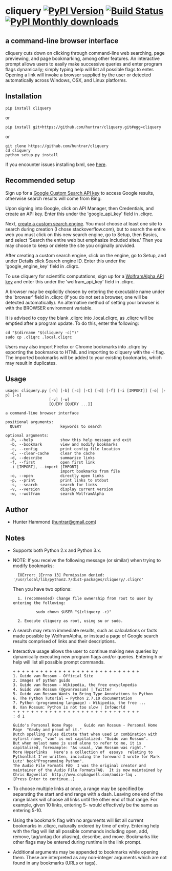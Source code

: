 # cliquery [![PyPI Version](https://img.shields.io/pypi/v/cliquery.svg)](https://pypi.python.org/pypi/cliquery) [![Build Status](https://travis-ci.org/huntrar/cliquery.svg?branch=master)](https://travis-ci.org/huntrar/cliquery) [![PyPI Monthly downloads](https://img.shields.io/pypi/dm/cliquery.svg?style=flat)](https://pypi.python.org/pypi/cliquery)


## a command-line browser interface

cliquery cuts down on clicking through command-line web searching, page previewing, and page bookmarking, among other features. An interactive prompt allows users to easily make successive queries and enter program flags dynamically; simply typing help will list all possible flags to enter. Opening a link will invoke a browser supplied by the user or detected automatically across Windows, OSX, and Linux platforms.

## Installation
    pip install cliquery

or

    pip install git+https://github.com/huntrar/cliquery.git#egg=cliquery

or

    git clone https://github.com/huntrar/cliquery
    cd cliquery
    python setup.py install

If you encounter issues installing lxml, see [here](http://lxml.de/installation.html).

## Recommended setup

Sign up for a [Google Custom Search API key](https://code.google.com/apis/console) to access Google results, otherwise search results will come from Bing.

Upon signing into Google, click on API Manager, then Credentials, and create an API key. Enter this under the 'google_api_key' field in .cliqrc.

Next, [create a custom search engine](https://cse.google.com/all). You must choose at least one site to search during creation (I chose stackoverflow.com), but to search the entire web you must click on this new search engine, go to Setup, then Basics, and select 'Search the entire web but emphasize included sites.' Then you may choose to keep or delete the site you originally provided.

After creating a custom search engine, click on the engine, go to Setup, and under Details click Search engine ID. Enter this under the 'google_engine_key' field in .cliqrc.

To use cliquery for scientific computations, sign up for a [WolframAlpha API key](https://developer.wolframalpha.com/portal/apisignup.html) and enter this under the 'wolfram_api_key' field in .cliqrc.

A browser may be explicitly chosen by entering the executable name under the 'browser' field in .cliqrc (if you do not set a browser, one will be detected automatically). An alternative method of setting your browser is with the BROWSER environment variable.

It is advised to copy the blank .cliqrc into .local.cliqrc, as .cliqrc will be emptied after a program update. To do this, enter the following:

    cd "$(dirname "$(cliquery -c)")"
    sudo cp .cliqrc .local.cliqrc

Users may also import Firefox or Chrome bookmarks into .cliqrc by exporting the bookmarks to HTML and importing to cliquery with the -i flag. The imported bookmarks will be added to your existing bookmarks, which may result in duplicates.

## Usage
    usage: cliquery.py [-h] [-b] [-c] [-C] [-d] [-f] [-i [IMPORT]] [-o] [-p] [-s]
                       [-v] [-w]
                       [QUERY [QUERY ...]]

    a command-line browser interface

    positional arguments:
      QUERY                 keywords to search

    optional arguments:
      -h, --help            show this help message and exit
      -b, --bookmark        view and modify bookmarks
      -c, --config          print config file location
      -C, --clear-cache     clear the cache
      -d, --describe        summarize links
      -f, --first           open first link
      -i [IMPORT], --import [IMPORT]
                            import bookmarks from file
      -o, --open            directly open links
      -p, --print           print links to stdout
      -s, --search          search for links
      -v, --version         display current version
      -w, --wolfram         search WolframAlpha

## Author
* Hunter Hammond (huntrar@gmail.com)

## Notes
* Supports both Python 2.x and Python 3.x.
* NOTE: If you receive the following message (or similar) when trying to modify bookmarks:

        IOError: [Errno 13] Permission denied: '/usr/local/lib/python2.7/dist-packages/cliquery/.cliqrc'

    Then you have two options:

        1. (recommended) Change file ownership from root to user by entering the following:

                sudo chown $USER "$(cliquery -c)" 

        2. Execute cliquery as root, using su or sudo.
* A search may return immediate results, such as calculations or facts made possible by WolframAlpha, or instead a page of Google search results comprised of links and their descriptions.
* Interactive usage allows the user to continue making new queries by dynamically executing new program flags and/or queries. Entering h or help will list all possible prompt commands.
    ```
    + + + + + + + + + + + + + + + + + + + + + + + + + + + +
    1. Guido van Rossum - Official Site
    2. Images of python guido   
    3. Guido van Rossum - Wikipedia, the free encyclopedia
    4. Guido van Rossum (@gvanrossum) | Twitter
    5. Guido van Rossum Wants to Bring Type Annotations to Python
    6. The Python Tutorial — Python 2.7.10 documentation
    7. Python (programming language) - Wikipedia, the free ...
    8. Van Rossum: Python is not too slow | InfoWorld
    + + + + + + + + + + + + + + + + + + + + + + + + + + + +
    : d 1

    Guido's Personal Home Page     Guido van Rossum - Personal Home Page  "Gawky and proud of it."
    Dutch spelling rules dictate that when used in combination with myfirst name, "van" is not capitalized: "Guido van Rossum".
    But when mylast name is used alone to refer to me, it is capitalized, forexample: "As usual, Van Rossum was right."
    More Hyperlinks   Here's a collection of  essays  relating to Pythonthat I've written, including the foreword I wrote for Mark Lutz' book"Programming Python".
    The Audio File Formats FAQ  I was the original creator and maintainer of the Audio File FormatsFAQ.  It is now maintained by Chris Bagwellat  http://www.cnpbagwell.com/audio-faq .
    [Press Enter to continue..]
    ```
* To choose multiple links at once, a range may be specified by separating the start and end range with a dash. Leaving one end of the range blank will choose all links until the other end of that range. For example, given 10 links, entering 5- would effectively be the same as entering 5-10.
* Using the bookmark flag with no arguments will list all current bookmarks in .cliqrc, naturally ordered by time of entry. Entering help with the flag will list all possible commands including open, add, remove, tag/untag (for aliasing), describe, and move. Bookmarks like other flags may be entered during runtime in the link prompt.
* Additional arguments may be appended to bookmarks while opening them. These are interpreted as any non-integer arguments which are not found in any bookmarks (URLs or tags).
